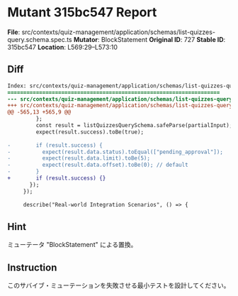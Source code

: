 # Mutant 315bc547 Report

**File**: src/contexts/quiz-management/application/schemas/list-quizzes-query.schema.spec.ts
**Mutator**: BlockStatement
**Original ID**: 727
**Stable ID**: 315bc547
**Location**: L569:29–L573:10

## Diff

```diff
Index: src/contexts/quiz-management/application/schemas/list-quizzes-query.schema.spec.ts
===================================================================
--- src/contexts/quiz-management/application/schemas/list-quizzes-query.schema.spec.ts	original
+++ src/contexts/quiz-management/application/schemas/list-quizzes-query.schema.spec.ts	mutated #727
@@ -565,13 +565,9 @@
         };
         const result = listQuizzesQuerySchema.safeParse(partialInput);
         expect(result.success).toBe(true);
 
-        if (result.success) {
-          expect(result.data.status).toEqual(["pending_approval"]);
-          expect(result.data.limit).toBe(5);
-          expect(result.data.offset).toBe(0); // default
-        }
+        if (result.success) {}
       });
     });
 
     describe("Real-world Integration Scenarios", () => {
```

## Hint

ミューテータ "BlockStatement" による置換。

## Instruction

このサバイブ・ミューテーションを失敗させる最小テストを設計してください。
